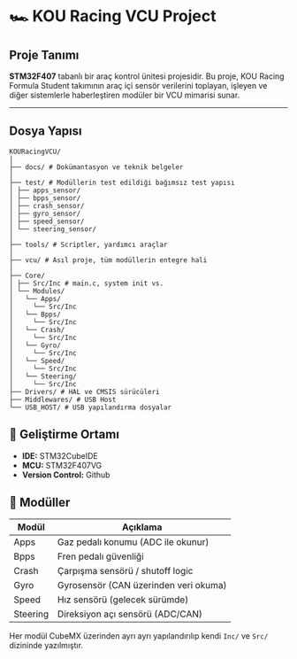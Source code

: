 # 🏎️ KOU Racing VCU Project

## Proje Tanımı

**STM32F407** tabanlı bir araç kontrol ünitesi projesidir. Bu proje, KOU Racing Formula Student takımının araç içi sensör verilerini toplayan, işleyen ve diğer sistemlerle haberleştiren modüler bir VCU mimarisi sunar.

---

## Dosya Yapısı

```plaintext
KOURacingVCU/
│
├── docs/ # Dokümantasyon ve teknik belgeler
│
├── test/ # Modüllerin test edildiği bağımsız test yapısı
│ ├── apps_sensor/
│ ├── bpps_sensor/
│ ├── crash_sensor/
│ ├── gyro_sensor/
│ ├── speed_sensor/
│ └── steering_sensor/
│
├── tools/ # Scriptler, yardımcı araçlar
│
├── vcu/ # Asıl proje, tüm modüllerin entegre hali
│
├── Core/
│ ├── Src/Inc # main.c, system init vs.
│ └── Modules/
│   └── Apps/
│     └── Src/Inc
│   └── Bpps/
│     └── Src/Inc
│   └── Crash/
│     └── Src/Inc
│   └── Gyro/
│     └── Src/Inc
│   └── Speed/
│     └── Src/Inc
│   └── Steering/
│     └── Src/Inc
├── Drivers/ # HAL ve CMSIS sürücüleri
├── Middlewares/ # USB Host 
└── USB_HOST/ # USB yapılandırma dosyalar
```

## 🔧 Geliştirme Ortamı

- **IDE:** STM32CubeIDE  
- **MCU:** STM32F407VG
- **Version Control:** Github

## 🧩 Modüller

| Modül          | Açıklama                                      |
|----------------|-----------------------------------------------|
| Apps           | Gaz pedalı konumu (ADC ile okunur)           |
| Bpps           | Fren pedalı güvenliği                         |
| Crash          | Çarpışma sensörü / shutoff logic             |
| Gyro           | Gyrosensör (CAN üzerinden veri okuma)        |
| Speed          | Hız sensörü (gelecek sürümde)                |
| Steering       | Direksiyon açı sensörü (ADC/CAN)             |

Her modül CubeMX üzerinden ayrı ayrı yapılandırılıp kendi `Inc/` ve `Src/` dizininde yazılmıştır.
